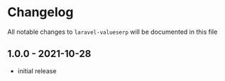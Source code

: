# Changelog

All notable changes to `laravel-valueserp` will be documented in this file

## 1.0.0 - 2021-10-28

- initial release
